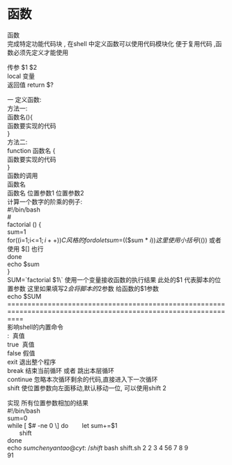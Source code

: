 # 函数
函数  
完成特定功能代码块 , 在shell 中定义函数可以使用代码模块化 便于复用代码 ,函数必须先定义才能使用

传参 $1 $2  
local 变量  
返回值 return $?

一 定义函数:  
方法一:  
函数名(){  
函数要实现的代码  
}  
方法二:  
function 函数名 {  
函数要实现的代码  
}  
函数的调用  
函数名  
函数名 位置参数1 位置参数2  
计算一个数字的阶乘的例子:  
#!/bin/bash  
#   
factorial () {  
sum=1  
for((i=1;i<=$1;i++))    C风格的for  
do  
let sum=$(($sum \* $i))  这里使用小括号$(()) 或者使用 $\[\] 也行  
done  
echo $sum  
}  
SUM=\`factorial $1\` 使用一个变量接收函数的执行结果 此处的$1 代表脚本的位置参数 这里如果填写$2 会将脚本的$2参数 给函数的$1参数   
echo $SUM  
\================================================================================================================  
影响shell的内置命令  
:  真值  
true  真值  
false 假值  
exit 退出整个程序  
break 结束当前循环 或者 跳出本层循环  
continue 忽略本次循环剩余的代码,直接进入下一次循环  
shift 使位置参数向左面移动,默认移动一位, 可以使用shift 2

实现 所有位置参数相加的结果  
#!/bin/bash  
sum=0  
while \[ $# -ne 0 \]  
do  
       let sum+=$1  
       shift  
done  
echo $sum  
chenyantao@cyt:~/shift$ bash shift.sh 2 2 3 4 56 7 8 9   
91